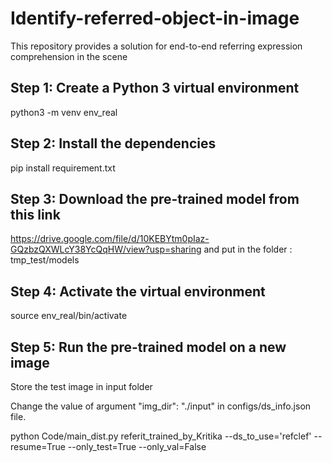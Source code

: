 # Identify-referred-object-in-image
This repository provides a solution for end-to-end referring expression comprehension in the scene

## Step 1: Create a Python 3 virtual environment
python3 -m venv env_real

## Step 2: Install the dependencies
pip install requirement.txt

## Step 3: Download the pre-trained model from this link
https://drive.google.com/file/d/10KEBYtm0pIaz-GQzbzQXWLcY38YcQqHW/view?usp=sharing
and put in the folder : tmp_test/models

## Step 4: Activate the virtual environment
source env_real/bin/activate


## Step 5: Run the pre-trained model on a new image
Store the test image in input folder

Change the value of argument "img_dir": "./input" in configs/ds_info.json file.

python Code/main_dist.py referit_trained_by_Kritika --ds_to_use='refclef' --resume=True --only_test=True --only_val=False

